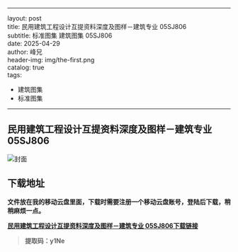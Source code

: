 
---
layout:     post  
title:      民用建筑工程设计互提资料深度及图样－建筑专业 05SJ806  
subtitle:   标准图集 建筑图集 05SJ806  
date:       2025-04-29  
author:     峰兄  
header-img: img/the-first.png  
catalog: true  
tags:  
- 建筑图集
- 标准图集
---
## 民用建筑工程设计互提资料深度及图样－建筑专业 05SJ806
![封面](https://pic1.imgdb.cn/item/680f206f58cb8da5c8d1c886.png)

## 下载地址 ##
**文件放在我的移动云盘里面，下载时需要注册一个移动云盘账号，登陆后下载，稍稍麻烦一点。**  
  
[**民用建筑工程设计互提资料深度及图样－建筑专业 05SJ806下载链接**](https://caiyun.139.com/m/i?105CpoA8GftqU)

> **提取码：y1Ne**
